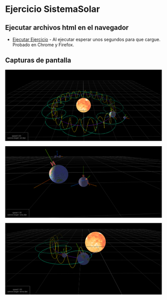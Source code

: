 # Ejercicio SistemaSolar

## Ejecutar archivos html en el navegador

* [Ejecutar Ejercicio](https://htmlpreview.github.io/?https://github.com/ferrero-manuel/sistemas-graficos/blob/main/Entregas/02_ejercicioSistemaSolar/sistemaSolar.html) - Al ejecutar esperar unos segundos para que cargue. Probado en Chrome y Firefox.

## Capturas de pantalla

<p align="center">
  <img width="800" src="https://github.com/ferrero-manuel/sistemas-graficos/blob/main/Entregas/02_ejercicioSistemaSolar/captura_a.png">
</p>

<p align="center">
  <img width="800" src="https://github.com/ferrero-manuel/sistemas-graficos/blob/main/Entregas/02_ejercicioSistemaSolar/captura_b.png">
</p>

<p align="center">
  <img width="800" src="https://github.com/ferrero-manuel/sistemas-graficos/blob/main/Entregas/02_ejercicioSistemaSolar/captura_c.png">
</p>
